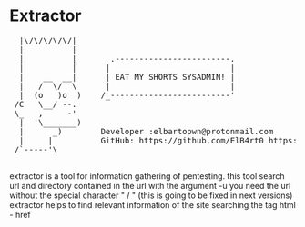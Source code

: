 <html xmlns="http://www.w3.org/1999/xhtml">
<head>
<meta http-equiv="Content-Type" content="text/html; charset=UTF-8" />
</head>

<body>
	<div id="container">
		<h1>Extractor</h1>
      <pre>
  |\/\/\/\/\/|
  |          |
  |          |       .------------------------.
  |          |      |                         |
  |    __  __|      | EAT MY SHORTS SYSADMIN! |
  |   /  \/  \      |                         |
  |  (o   )o  )    /_-------------------------'
 /C   \__/ --.
 \_   ,     -'
  |  '\_______)
  |      _)        Developer :elbartopwn@protonmail.com
  |     |          GitHub: https://github.com/ElB4rt0 https://github.com/dplastico
 /`-----'\ 
    </pre>

</div>
</body>
</html>


extractor is a tool for information gathering of pentesting.
this tool search url and directory contained in the url with the argument -u 
you need the url without the special character " / " (this is going to be fixed in next versions)
extractor helps to find relevant information of the site searching the tag html - href

